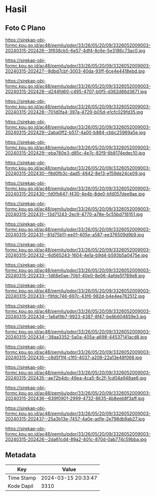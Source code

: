 # Hasil

## Foto C Plano

https://sirekap-obj-formc.kpu.go.id/ac48/pemilu/pdpr/33/26/05/20/09/3326052009003-20240315-202426--3f938cb5-6e57-4df4-8c6e-5e3186c73ac0.jpg

https://sirekap-obj-formc.kpu.go.id/ac48/pemilu/pdpr/33/26/05/20/09/3326052009003-20240315-202427--8dbd7cbf-3003-40da-93ff-6ce4e4418ebd.jpg

https://sirekap-obj-formc.kpu.go.id/ac48/pemilu/pdpr/33/26/05/20/09/3326052009003-20240315-202428--d244fd60-c495-4707-b0f5-d362d86d3671.jpg

https://sirekap-obj-formc.kpu.go.id/ac48/pemilu/pdpr/33/26/05/20/09/3326052009003-20240315-202428--701d0fa4-397a-4729-b05d-e1cfc029fd35.jpg

https://sirekap-obj-formc.kpu.go.id/ac48/pemilu/pdpr/33/26/05/20/09/3326052009003-20240315-202429--2aba0ff2-b517-4a00-b884-cbbc25969a5e.jpg

https://sirekap-obj-formc.kpu.go.id/ac48/pemilu/pdpr/33/26/05/20/09/3326052009003-20240315-202429--eba780e3-d85c-4e7c-82f9-6b8174edec10.jpg

https://sirekap-obj-formc.kpu.go.id/ac48/pemilu/pdpr/33/26/05/20/09/3326052009003-20240315-202430--f8d0fb3c-dad5-4642-8e13-e159de24ce09.jpg

https://sirekap-obj-formc.kpu.go.id/ac48/pemilu/pdpr/33/26/05/20/09/3326052009003-20240315-202430--fd0fb647-f430-4e4b-8de0-bfd057dee9ae.jpg

https://sirekap-obj-formc.kpu.go.id/ac48/pemilu/pdpr/33/26/05/20/09/3326052009003-20240315-202431--13d71243-2ec9-4770-a78e-5c55bd716151.jpg

https://sirekap-obj-formc.kpu.go.id/ac48/pemilu/pdpr/33/26/05/20/09/3326052009003-20240315-202431--81d75b11-ee01-405e-a587-ee376509d9b9.jpg

https://sirekap-obj-formc.kpu.go.id/ac48/pemilu/pdpr/33/26/05/20/09/3326052009003-20240315-202432--6d565243-1604-4e1a-b9d4-b593b5a0475e.jpg

https://sirekap-obj-formc.kpu.go.id/ac48/pemilu/pdpr/33/26/05/20/09/3326052009003-20240315-202433--1d68e0ae-70b1-40e0-8e06-4afde5f789e8.jpg

https://sirekap-obj-formc.kpu.go.id/ac48/pemilu/pdpr/33/26/05/20/09/3326052009003-20240315-202433--f9fdc746-697c-43f6-982d-b4e4ee762512.jpg

https://sirekap-obj-formc.kpu.go.id/ac48/pemilu/pdpr/33/26/05/20/09/3326052009003-20240315-202434--1a6af9b7-9923-4387-8f47-be8b604859e3.jpg

https://sirekap-obj-formc.kpu.go.id/ac48/pemilu/pdpr/33/26/05/20/09/3326052009003-20240315-202434--38aa3352-5a0a-405a-a698-44537141acd8.jpg

https://sirekap-obj-formc.kpu.go.id/ac48/pemilu/pdpr/33/26/05/20/09/3326052009003-20240315-202435--c8d5f1f4-c1f0-4037-a208-22a13e48f068.jpg

https://sirekap-obj-formc.kpu.go.id/ac48/pemilu/pdpr/33/26/05/20/09/3326052009003-20240315-202435--ae72b4dc-46ea-4ca5-8c2f-1cd04a948ae6.jpg

https://sirekap-obj-formc.kpu.go.id/ac48/pemilu/pdpr/33/26/05/20/09/3326052009003-20240315-202436--639f0901-2999-4732-8635-4b8eeb8f3aff.jpg

https://sirekap-obj-formc.kpu.go.id/ac48/pemilu/pdpr/33/26/05/20/09/3326052009003-20240315-202437--25a3b13e-7457-4a0e-ad1e-2e798db9ab27.jpg

https://sirekap-obj-formc.kpu.go.id/ac48/pemilu/pdpr/33/26/05/20/09/3326052009003-20240315-202426--2da61cd4-89a2-401c-870d-0ab774c59bba.jpg


## Metadata

| Key        | Value               |
| ---------- | ------------------- |
| Time Stamp | 2024-03-15 20:33:47 |
| Kode Dapil | 3310                |



